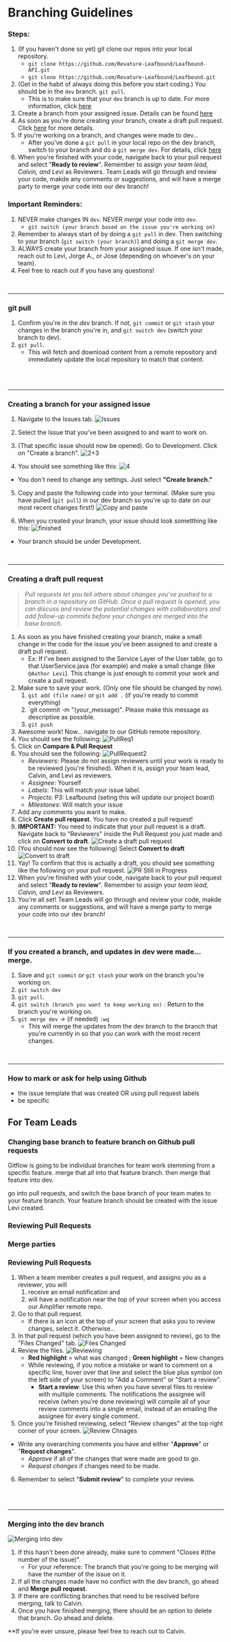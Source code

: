 # Branching Guidelines

### Steps:
1. (If you haven't done so yet) git clone our repos into your local repository.
    - `git clone https://github.com/Revature-Leafbound/Leafbound-API.git`
    - `git clone https://github.com/Revature-Leafbound/Leafbound.git`
2. (Get in the habit of always doing this before you start coding.) You should be in the `dev` branch. `git pull`.
    - This is to make sure that your `dev` branch is up to date. For more information, click [here](#git-pull)
3. Create a branch from your assigned issue. Details can be found [here](#creating-a-branch-for-your-assigned-issue)
4. As soon as you're done creating your branch, create a draft pull request. Click [here](#creating-a-draft-pull-request) for more details.
5. If you're working on a branch, and changes were made to dev...
    - After you've done a `git pull` in your local repo on the dev branch, switch to your branch and do a `git merge dev`. For details, click [here](#if-you-created-a-branch-and-updates-in-dev-were-made-merge)
6. When you're finished with your code, navigate back to your pull request and select "**Ready to review**". Remember to assign your *team lead, Calvin, and Levi* as Reviewers. Team Leads will go through and review your code, makde any comments or suggestions, and will have a merge party to merge your code into our dev branch!

### Important Reminders:
1. NEVER make changes IN `dev`. NEVER *merge* your code into `dev`.
    - `git switch (your branch based on the issue you're working on)`
2. Remember to always start of by doing a `git pull` in dev. Then switching to your branch (`git switch (your branch)`) and doing a `git merge dev`.
3. ALWAYS create your branch from your assigned issue. If one isn't made, reach out to Levi, Jorge A., or Jose (depending on whoever's on your team).
4. Feel free to reach out if you have any questions!


<br>
<hr>


### git pull
1. Confirm you're in the _dev_ branch. If not, `git commit` or `git stash` your changes in the branch you're in, and `git switch dev` (switch your branch to dev).
3. `git pull`.
    - This will fetch and download content from a remote repository and immediately update the local repository to match that content.


<br>
<br>
<hr>

### Creating a branch for your assigned issue
1. Navigate to the Issues tab.
![Issues](./Imgs/Issues.png)

2. Select the Issue that you've been assigned to and want to work on.

3. (That specific issue should now be opened). Go to Development. Click on "Create a branch".
![2+3](./Imgs/Go%20to%20Development.png)

4. You should see something like this:
![4](./Imgs/Create_branch_for_issue.png)
- You don't need to change any settings. Just select **"Create branch."**

5. Copy and paste the following code into your terminal. (Make sure you have pulled (`git pull`) in our dev branch so you're up to date on our most recent changes first!)
![Copy and paste](./Imgs/Screen%20Shot%202022-05-20%20at%2006.32.55.png)

6. When you created your branch, your issue should look sometthing like this:
![finished](./Imgs/Finished%20creating%20branch.png)
- Your branch should be under Development.
<br>
<hr>

### Creating a draft pull request
> *Pull requests let you tell others about changes you've pushed to a branch in a repository on GitHub. Once a pull request is opened, you can discuss and review the potential changes with collaborators and add follow-up commits before your changes are merged into the base branch.*

1. As soon as you have finished creating your branch, make a small change in the code for the issue you've been assigned to and create a draft pull request.
    - Ex: If I've been assigned to the Service Layer of the User table, go to that UserService.java (for example) and make a small change (like `@Author Levi`). This change is just enough to commit your work and create a pull request.
2. Make sure to save your work. (Only one file should be changed by now).
    1. `git add (file name)` or `git add .` (if you're ready to commit everything)
    2. `git commit -m "(your_message)". Please make this message as descriptive as possible.
    3. `git push`
3. Awesome work! Now... navigate to our GitHub remote repository.
4. You should see the following:
![PullReq1](./Imgs/PullRequest_1.png)
5. Click on **Compare & Pull Request**
6. You should see the following:
![PullRequest2](./Imgs/PullRequest_2.png)
    - *Reviewers*: Please do not assign reviewers until your work is ready to be reviewed (you're finished). When it is, assign your team lead, Calvin, and Levi as reviewers.
    - *Assignee*:  Yourself
    - *Labels*: This will match your issue label.
    - *Projects*: P3: Leafbound (seting this will update our project board)
    - *Milestones*: Will match your issue
7. Add any comments you want to make.
8. Click **Create pull request**. You have no created a pull request!
9. **IMPORTANT:** You need to indicate that your pull request is a draft. Navigate back to "Reviewers" inside the Pull Request you just made and click on **Convert to draft**.
![Create a draft pull request](./Imgs/Create%20a%20Draft.png)
10. (You should now see the following) Select **Convert to draft**
![Convert to draft](./Imgs/Convert%20to%20Draft.png)
11. Yay! To confirm that this is actually a draft, you should see something like the following on your pull request.
![PR Still in Progress](./Imgs/PR%20Still%20in%20Progress.png)
12. When you're finished with your code, navigate back to your pull request and select "**Ready to review**". Remember to assign your *team lead, Calvin, and Levi* as Reviewers.
13. You're all set! Team Leads will go through and review your code, makde any comments or suggestions, and will have a merge party to merge your code into our dev branch!

<br>
<hr>


### If you created a branch, and updates in dev were made... merge.
1. Save and `git commit` or `git stash` your work on the branch you're working on.
2. `git switch dev`
3. `git pull`.
4. `git switch (branch you want to keep working on)` : Return to the branch you're working on.
5. `git merge dev` -> (if needed) `:wq`
    - This will merge the updates from the dev branch to the branch that you're currently in so that you can work with the most recent changes.
<br>
<hr>

### How to mark or ask for help using Github
- the issue template that was created OR using pull request labels
- be specific


## For Team Leads

### Changing base branch to feature branch on Github pull requests
Gitflow is going to be individual branches for team work stemming from a specific feature. merge that all into that feature branch. then merge that feature into dev.

go into pull requests, and switch the base branch of your team mates to your feature branch. Your feature branch should be created with the issue Levi created.



### Reviewing Pull Requests



### Merge parties


### Reviewing Pull Requests
1. When a team member creates a pull request, and assigns you as a reviewer, you will
    1. receive an email notification and
    2. will have a notification near the top of your screen when you access our Amplifier remote repo.
2. Go to that pull request.
    - If there is an icon at the top of your screen that asks you to review changes, select it. Otherwise...
3. In that pull request (which you have been assigned to review), go to the "Files Changed" tab.
![Files Changed](./images/1..png)
4. Review the files.
![Reviewing](./images/2..png)
    - **Red highlight** = what was changed ; **Green highlight** = New changes
    - While reviewing, if you notice a mistake or want to comment on a specific line, hover over that line and select the blue plus symbol (on the left side of your screen) to "Add a Comment" or "Start a review".
        - **Start a review**: Use this when you have several files to review with multiple comments. The notifications the assignee will receive (when you're done reviewing) will compile all of your review comments into a single email, instead of an emailing the assignee for every single comment.
5. Once you're finished reviewing, select "Review changes" at the top right corner of your screen.
![Review Chnages](./images/3..png)
- Write any overarching comments you have and either "**Approve**" or "**Request changes**".
    - *Approve* if all of the changes that were made are good to go.
    - *Request changes* if changes need to be made.
6. Remember to select "**Submit review**" to complete your review.

<br>

</br>
<hr>

### Merging into the dev branch
![Merging into dev](./images/4..png)
1. If this hasn't been done already, make sure to comment "Closes #(the number of the issue)".
    - For your reference: The branch that you're going to be merging will have the number of the issue on it.
2. If all the changes made have no conflict with the dev branch, go ahead and **Merge pull request**.
3. If there are conflicting branches that need to be resolved before merging, talk to Calvin.
4. Once you have finished merging, there should be an option to delete that branch. Go ahead and delete.

**If you're ever unsure, please feel free to reach out to Calvin.
